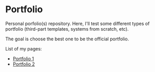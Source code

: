 # Portfolio

Personal porfolio(s) repository. 
Here, I'll test some different types of portfolio (third-part templates, systems from scratch, etc).

The goal is choose the best one to be the official portfolio.

List of my pages:
 * [Portfolio 1](https://airtonbjunior.github.io/portfolio/v1/)
 * [Portfolio 2](https://airtonbjunior.github.io/portfolio/v2/)
